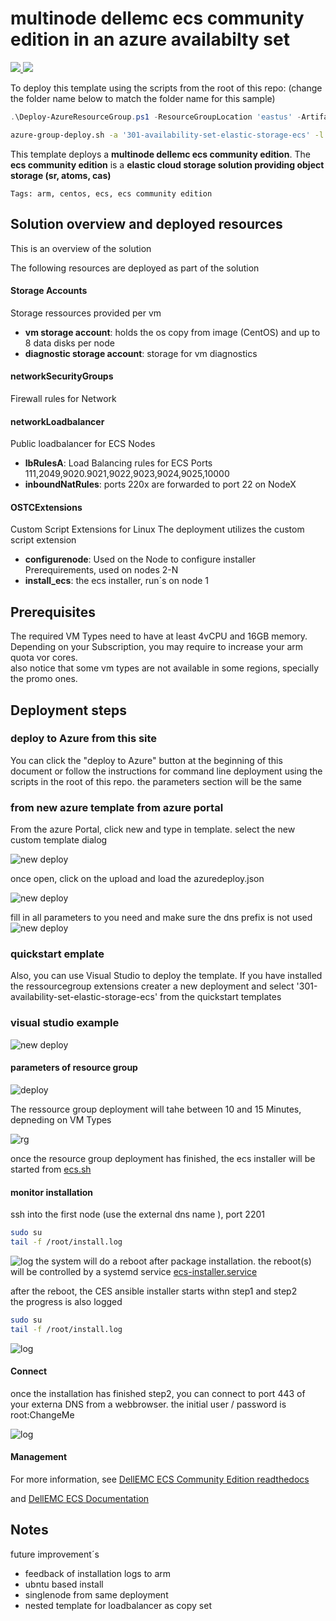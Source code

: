 # multinode dellemc ecs community edition in an azure availabilty set

<a href="https://portal.azure.com/#create/Microsoft.Template/uri/https%3A%2F%2Fraw.githubusercontent.com%2Fbottkars%2Fazure-quickstart-templates%2Fmaster%2F301-availability-set-elastic-storage-ecs%2Fazuredeploy.json" target="_blank">
<img src="https://raw.githubusercontent.com/Azure/azure-quickstart-templates/master/1-CONTRIBUTION-GUIDE/images/deploytoazure.png"/>
</a>
<a href="http://armviz.io/#/?load=https%3A%2F%2Fraw.githubusercontent.com%2Fbottkars%2Fazure-quickstart-templates%2Fmaster%2F301-availability-set-elastic-storage-ecs%2Fazuredeploy.json" target="_blank">
<img src="https://raw.githubusercontent.com/Azure/azure-quickstart-templates/master/1-CONTRIBUTION-GUIDE/images/visualizebutton.png"/>
</a>

To deploy this template using the scripts from the root of this repo: (change the folder name below to match the folder name for this sample)

```PowerShell
.\Deploy-AzureResourceGroup.ps1 -ResourceGroupLocation 'eastus' -ArtifactsStagingDirectory '301-availability-set-elastic-storage-ecs'
```
```bash
azure-group-deploy.sh -a '301-availability-set-elastic-storage-ecs' -l eastus 
```

This template deploys a **multinode dellemc ecs community edition**. The **ecs community edition** is a **elastic cloud storage solution providing object storage (sr, atoms, cas)**

`Tags: arm, centos, ecs, ecs community edition`

## Solution overview and deployed resources

This is an overview of the solution

The following resources are deployed as part of the solution

#### Storage Accounts 

Storage ressources provided per vm

+ **vm storage account**: holds the os copy from image (CentOS) and up to 8 data disks per node
+ **diagnostic storage account**: storage for vm diagnostics

#### networkSecurityGroups

Firewall rules for Network

#### networkLoadbalancer
Public loadbalancer for ECS Nodes
+ **lbRulesA**: Load Balancing rules for ECS Ports 111,2049,9020.9021,9022,9023,9024,9025,10000
+ **inboundNatRules**: ports 220x are forwarded to port 22 on NodeX

#### OSTCExtensions
Custom Script Extensions for Linux
The deployment utilizes the custom script extension 
+ **configurenode**: Used on the Node to configure installer Prerequirements, used on nodes 2-N
+ **install_ecs**: the ecs installer, run´s on node 1

## Prerequisites
The required VM Types need to have at least 4vCPU and 16GB memory.
Depending on your Subscription, you may require to increase your arm quota vor cores.  
also notice that some vm types are not available in some regions, specially the promo ones.

## Deployment steps

### deploy to Azure from this site
You can click the "deploy to Azure" button at the beginning of this document or follow the instructions for command line deployment using the scripts in the root of this repo.
the parameters section will be the same 

### from new azure template from azure portal
From the azure Portal, click new and type in template.
select the new custom template dialog

![new deploy](images/template_new.png "new template from azure portal")  


once open, click on the upload and load the azuredeploy.json

![new deploy](images/template_load.png "new template from azure portal")  


fill in all parameters to you need and make sure the dns prefix is not used 
![new deploy](images/template_edit.png "new template from azure portal")  
### quickstart emplate 


Also, you can use Visual Studio to deploy the template. If you have installed the ressourcegroup extensions creater a new deployment and select '301-availability-set-elastic-storage-ecs' from the quickstart templates


### visual studio example

![new deploy](images/new_rg.png "Create new deployment from Visual Studio")

#### parameters of resource group
![deploy](images/rg_parameter.png "parameters for resource group")

The ressource group deployment will tahe between 10 and 15 Minutes, depneding on VM Types

![rg](images/rg_done.png "parameters for resource group")

once the resource group deployment has finished, the ecs installer will be started from
[ecs.sh](emcecs/ecs.sh)

#### monitor installation
ssh into the first node (use the external dns name ), port 2201
```bash
sudo su
tail -f /root/install.log
```
![log](images/log.png "installation logs")
the system will do a reboot after package installation.
the reboot(s) will be controlled by a systemd service [ecs-installer.service](emcecs/ecs-installer.service)

after the reboot, the CES ansible installer starts withn step1 and step2  
the progress is also logged 
```bash
sudo su
tail -f /root/install.log
```
![log](images/ansible.png "ansible logger")

#### Connect

once the installation has finished step2, you can connect to port 443 of your externa DNS from a webbrowser. 
the initial user / password is root:ChangeMe

![log](images/dashboard.png "ECS Dashboard")


#### Management

For more information, see
[DellEMC ECS Community Edition readthedocs](http://ecsce.readthedocs.io/en/latest/installation/ECS-Installation.html)

and 
[DellEMC ECS Documentation](https://community.emc.com/docs/DOC-56978)

## Notes

future improvement´s
+ feedback of installation logs to arm
+ ubntu based install
+ singlenode from same deployment
+ nested template for loadbalancer as copy set